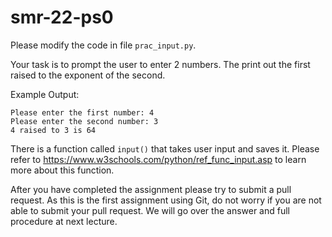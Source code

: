 # smr-22-ps0
Please modify the code in file ```prac_input.py```.

Your task is to prompt the user to enter 2 numbers. The print out the first raised to the exponent of the second.

  Example Output: 
  
    Please enter the first number: 4
    Please enter the second number: 3
    4 raised to 3 is 64
    
There is a function called ```input()``` that takes user input and saves it. Please refer to https://www.w3schools.com/python/ref_func_input.asp to learn more about this function. 

After you have completed the assignment please try to submit a pull request. As this is the first assignment using Git, do not worry if you are not able to submit your pull request. We will go over the answer and full procedure at next lecture.
